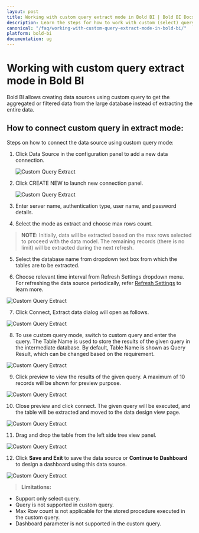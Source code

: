 ```yaml
---
layout: post
title: Working with custom query extract mode in Bold BI | Bold BI Docs
description: Learn the steps for how to work with custom (select) query in SQL datasources for extract mode in Bold BI.
canonical: "/faq/working-with-custom-query-extract-mode-in-bold-bi/"
platform: bold-bi
documentation: ug
---
```



# Working with custom query extract mode in Bold BI

Bold BI allows creating data sources using custom query to get the aggregated or filtered data from the large database instead of extracting the entire data.

## How to connect custom query in extract mode:

Steps on how to connect the data source using custom query mode:

1. Click Data Source in the configuration panel to add a new data connection.

   ![Custom Query Extract](/static/assets/faq/images/custom-query-create-datasource.png#max-width=100%)
   
2. Click CREATE NEW to launch new connection panel.

   ![Custom Query Extract](/static/assets/faq/images/custom-query-create-new.png#max-width=100%)

3. Enter server name, authentication type, user name, and password details.

4. Select the mode as extract and choose max rows count.

> **NOTE:** Initially, data will be extracted based on the max rows selected to proceed with the data model. The remaining records (there is no limit) will be extracted during the next refresh.

5. Select the database name from dropdown text box from which the tables are to be extracted.

6. Choose relevant time interval from Refresh Settings dropdown menu. For refreshing the data source periodically, refer [Refresh Settings](/working-with-data-sources/data-connectors/sql-data-source/#sql-data-source-refresh-settings) to learn more.

![Custom Query Extract](/static/assets/faq/images/custom-query-new-datasource-dialog.png#max-width=100%)

7. Click Connect, Extract data dialog will open as follows.

![Custom Query Extract](/static/assets/faq/images/custom-query-extract-data.png#max-width=65%)

8. To use custom query mode, switch to custom query and enter the query. The Table Name is used to store the results of the given query in the intermediate database. By default, Table Name is shown as Query Result, which can be changed based on the requirement.

![Custom Query Extract](/static/assets/faq/images/custom-query-create-query.png#max-width=65%)

9. Click preview to view the results of the given query. A maximum of 10 records will be shown for preview purpose.

![Custom Query Extract](/static/assets/faq/images/custom-query-preview-datasource.png#max-width=65%)

10. Close preview and click connect. The given query will be executed, and the table will be extracted and moved to the data design view page.

![Custom Query Extract](/static/assets/faq/images/custom-query-design-view.png#max-width=75%)

11. Drag and drop the table from the left side tree view panel.

![Custom Query Extract](/static/assets/faq/images/custom-query-drop-table.png#max-width=85%)

12. Click **Save and Exit** to save the data source or **Continue to Dashboard** to design a dashboard using this data source.

![Custom Query Extract](/static/assets/faq/images/custom-query-save-datasource.png#max-width=85%)

> **Limitations:**

- Support only select query.
- Query is not supported in custom query.
- Max Row count is not applicable for the stored procedure executed in the custom query.
- Dashboard parameter is not supported in the custom query.

